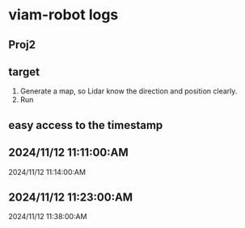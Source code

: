 # viam-robot logs


## Proj2 

## target
1. Generate a map, so Lidar know the direction and position clearly. 
2. Run 


## easy access to the timestamp
2024/11/12 11:11:00:AM 
-
2024/11/12 11:14:00:AM 


2024/11/12 11:23:00:AM
-
2024/11/12 11:38:00:AM

## 